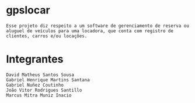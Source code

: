 
# gpslocar

	Esse projeto diz respeito a um software de gerenciamento de reserva ou aluguel de veículos para uma locadora, que conta com registro de clientes, carros e/ou locações.



# Integrantes

	David Matheus Santos Sousa
	Gabriel Henrique Martins Santana
	Gabriel Nuñez Coutinho
	João Vitor Rodrigues Santillo
	Marcus Mitra Muniz Inacio
